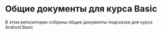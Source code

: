 # Общие документы для курса Basic

В этом репозитории собраны общие документы-подсказки для курса Android Basic